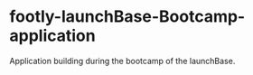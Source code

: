 # footly-launchBase-Bootcamp-application
 Application building during the bootcamp of the launchBase.
